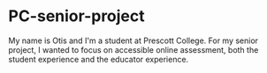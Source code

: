 # PC-senior-project
My name is Otis and I'm a student at Prescott College. For my senior project, I wanted to focus on accessible online assessment, both the student experience and the educator experience.
